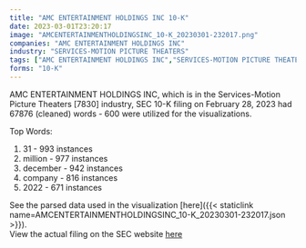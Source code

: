 ```yaml
---
title: "AMC ENTERTAINMENT HOLDINGS INC 10-K"
date: 2023-03-01T23:20:17
image: "AMCENTERTAINMENTHOLDINGSINC_10-K_20230301-232017.png"
companies: "AMC ENTERTAINMENT HOLDINGS INC"
industry: "SERVICES-MOTION PICTURE THEATERS"
tags: ["AMC ENTERTAINMENT HOLDINGS INC","SERVICES-MOTION PICTURE THEATERS","02-28-2023","10-K"]
forms: "10-K"
---
```

AMC ENTERTAINMENT HOLDINGS INC, which is in the Services-Motion Picture Theaters [7830] industry, SEC 10-K filing on February 28, 2023 had 67876 (cleaned) words - 600 were utilized for the visualizations.

Top Words:
1. 31 - 993 instances
2. million - 977 instances
3. december - 942 instances
4. company - 816 instances
5. 2022 - 671 instances


See the parsed data used in the visualization [here]({{< staticlink name=AMCENTERTAINMENTHOLDINGSINC_10-K_20230301-232017.json >}}).  
View the actual filing on the SEC website [here](https://www.sec.gov/Archives/edgar/data/1411579/0001411579-23-000038.txt)